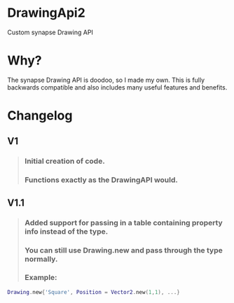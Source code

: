 # DrawingApi2
Custom synapse Drawing API

# Why?
The synapse Drawing API is doodoo, so I made my own. This is fully backwards compatible and also includes many useful features and benefits.


# Changelog
<!-- V1 {<br>
<p>Main creation of the code.<br>
Currently is just a clone of the Drawing API and only supports fonts and Drawing.new</p>
}

V1.1 {
  
} -->

## V1
> ### Initial creation of code.
> ### Functions exactly as the DrawingAPI would.

## V1.1
> ### Added support for passing in a table containing property info instead of the type.
> ### You can still use Drawing.new and pass through the type normally.
> ### Example:
 ```lua
 Drawing.new{'Square', Position = Vector2.new(1,1), ...}
 ```
